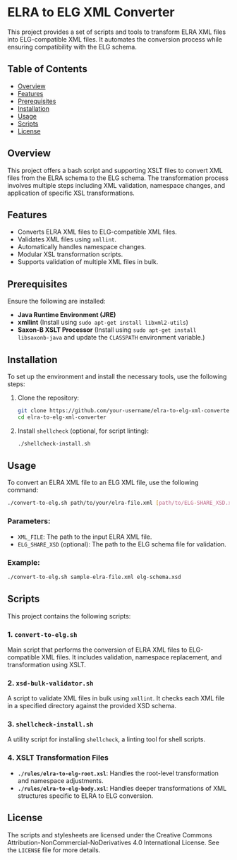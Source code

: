 # ELRA to ELG XML Converter

This project provides a set of scripts and tools to transform ELRA XML files into ELG-compatible XML files. It automates the conversion process while ensuring compatibility with the ELG schema.

## Table of Contents
- [Overview](#overview)
- [Features](#features)
- [Prerequisites](#prerequisites)
- [Installation](#installation)
- [Usage](#usage)
- [Scripts](#scripts)
- [License](#license)

## Overview
This project offers a bash script and supporting XSLT files to convert XML files from the ELRA schema to the ELG schema. The transformation process involves multiple steps including XML validation, namespace changes, and application of specific XSL transformations.

## Features
- Converts ELRA XML files to ELG-compatible XML files.
- Validates XML files using `xmllint`.
- Automatically handles namespace changes.
- Modular XSL transformation scripts.
- Supports validation of multiple XML files in bulk.

## Prerequisites
Ensure the following are installed:
- **Java Runtime Environment (JRE)**
- **xmllint** (Install using `sudo apt-get install libxml2-utils`)
- **Saxon-B XSLT Processor** (Install using `sudo apt-get install libsaxonb-java` and update the `CLASSPATH` environment variable.)

## Installation
To set up the environment and install the necessary tools, use the following steps:

1. Clone the repository:
    ```bash
    git clone https://github.com/your-username/elra-to-elg-xml-converter.git
    cd elra-to-elg-xml-converter
    ```

2. Install `shellcheck` (optional, for script linting):
    ```bash
    ./shellcheck-install.sh
    ```

## Usage
To convert an ELRA XML file to an ELG XML file, use the following command:
```bash
./convert-to-elg.sh path/to/your/elra-file.xml [path/to/ELG-SHARE_XSD.xsd]
```

### Parameters:
- `XML_FILE`: The path to the input ELRA XML file.
- `ELG_SHARE_XSD` (optional): The path to the ELG schema file for validation.

### Example:
```bash
./convert-to-elg.sh sample-elra-file.xml elg-schema.xsd
```

## Scripts
This project contains the following scripts:

### 1. `convert-to-elg.sh`
Main script that performs the conversion of ELRA XML files to ELG-compatible XML files. It includes validation, namespace replacement, and transformation using XSLT.

### 2. `xsd-bulk-validator.sh`
A script to validate XML files in bulk using `xmllint`. It checks each XML file in a specified directory against the provided XSD schema.

### 3. `shellcheck-install.sh`
A utility script for installing `shellcheck`, a linting tool for shell scripts.

### 4. XSLT Transformation Files
- **`./rules/elra-to-elg-root.xsl`**: Handles the root-level transformation and namespace adjustments.
- **`./rules/elra-to-elg-body.xsl`**: Handles deeper transformations of XML structures specific to ELRA to ELG conversion.

## License
The scripts and stylesheets are licensed under the Creative Commons Attribution-NonCommercial-NoDerivatives 4.0 International License. See the `LICENSE` file for more details.
